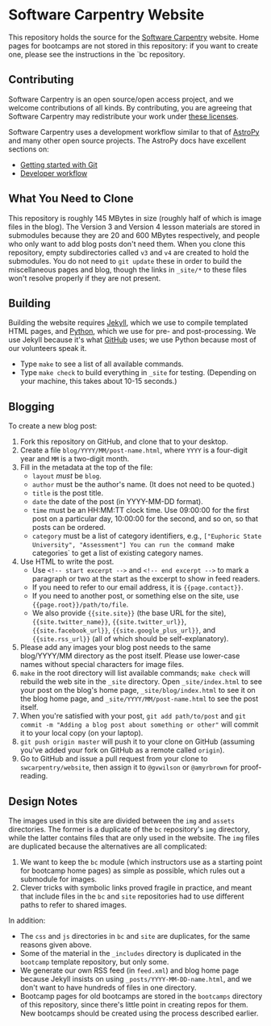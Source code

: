 Software Carpentry Website
==========================

This repository holds the source for
the [Software Carpentry](http://software-carpentry.org) website.
Home pages for bootcamps are not stored in this repository:
if you want to create one,
please see the instructions in the `bc repository.

Contributing
------------

Software Carpentry is an open source/open access project,
and we welcome contributions of all kinds.
By contributing,
you are agreeing that Software Carpentry may redistribute your work
under [these licenses](http://software-carpentry.org/license.html).

Software Carpentry uses a development workflow similar to that of [AstroPy](http://astropy.org)
and many other open source projects.
The AstroPy docs have excellent sections on:

*   [Getting started with Git](http://astropy.readthedocs.org/en/latest/development/workflow/index.html#getting-started-with-git)
*   [Developer workflow](http://astropy.readthedocs.org/en/latest/development/workflow/development_workflow.html)

What You Need to Clone
----------------------

This repository is roughly 145 MBytes in size
(roughly half of which is image files in the blog).
The Version 3 and Version 4 lesson materials are stored in submodules
because they are 20 and 600 MBytes respectively,
and people who only want to add blog posts don't need them.
When you clone this repository,
empty subdirectories called `v3` and `v4` are created to hold the submodules.
You do not need to `git update` these in order to build the miscellaneous pages and blog,
though the links in `_site/*` to these files won't resolve properly if they are not present.

Building
--------

Building the website requires [Jekyll](http://jekyllrb.com/),
which we use to compile templated HTML pages,
and [Python](http://python.org/),
which we use for pre- and post-processing.
We use Jekyll because it's what [GitHub](http://github.com/) uses;
we use Python because most of our volunteers speak it.

*   Type `make` to see a list of all available commands.
*   Type `make check` to build everything in `_site` for testing.
    (Depending on your machine, this takes about 10-15 seconds.)

Blogging 
--------

To create a new blog post:

1.  Fork this repository on GitHub, and clone that to your desktop.
2.  Create a file `blog/YYYY/MM/post-name.html`,
    where `YYYY` is a four-digit year and `MM` is a two-digit month.
3.  Fill in the metadata at the top of the file:
    -   `layout` *must* be `blog`.
    -   `author` must be the author's name.  (It does not need to be quoted.)
    -   `title` is the post title.
    -   `date` the date of the post (in YYYY-MM-DD format).
    -   `time` must be an HH:MM:TT clock time.
        Use 09:00:00 for the first post on a particular day,
        10:00:00 for the second,
        and so on,
        so that posts can be ordered.
    -   `category` must be a list of category identifiers, e.g.,
        `["Euphoric State University", "Assessment"]
        You can run the command `make categories` to get a list of existing category names.
4.  Use HTML to write the post.
    -   Use `<!-- start excerpt -->` and `<!-- end excerpt -->`
        to mark a paragraph or two at the start
        as the excerpt to show in feed readers.
    -   If you need to refer to our email address, it is `{{page.contact}}`.
    -   If you need to another post, or something else on the site, use `{{page.root}}/path/to/file`.
    -   We also provide `{{site.site}}` (the base URL for the site),
        `{{site.twitter_name}}`,
        `{{site.twitter_url}}`,
        `{{site.facebook_url}}`,
        `{{site.google_plus_url}}`,
        and `{{site.rss_url}}`
        (all of which should be self-explanatory).
5.  Please add any images your blog post needs to the same blog/YYYY/MM directory as the post itself.
    Please use lower-case names without special characters for image files.
6.  `make` in the root directory will list available commands;
    `make check` will rebuild the web site in the `_site` directory.
    Open `_site/index.html` to see your post on the blog's home page,
    `_site/blog/index.html` to see it on the blog home page,
    and `_site/YYYY/MM/post-name.html` to see the post itself.
7.  When you're satisfied with your post,
    `git add path/to/post` and `git commit -m "Adding a blog post about something or other"`
    will commit it to your local copy (on your laptop).
8.  `git push origin master` will push it to your clone on GitHub
    (assuming you've added your fork on GitHub as a remote called `origin`).
9.  Go to GitHub and issue a pull request from your clone to `swcarpentry/website`,
    then assign it to `@gvwilson` or `@amyrbrown` for proof-reading.

Design Notes
------------

The images used in this site are divided between the `img` and `assets` directories.
The former is a duplicate of the `bc` repository's `img` directory,
while the latter contains files that are only used in the website.
The `img` files are duplicated because the alternatives are all complicated:

1.  We want to keep the `bc` module 
    (which instructors use as a starting point for bootcamp home pages)
    as simple as possible,
    which rules out a submodule for images.
2.  Clever tricks with symbolic links proved fragile in practice,
    and meant that include files in the `bc` and `site` repositories
    had to use different paths to refer to shared images.

In addition:

*   The `css` and `js` directories in `bc` and `site` are duplicates,
    for the same reasons given above.
*   Some of the material in the `_includes` directory
    is duplicated in the `bootcamp` template repository,
    but only some.
*   We generate our own RSS feed (in `feed.xml`) and blog home page
    because Jekyll insists on using `_posts/YYYY-MM-DD-name.html`,
    and we don't want to have hundreds of files in one directory.
*   Bootcamp pages for old bootcamps
    are stored in the `bootcamps` directory of this repository,
    since there's little point in creating repos for them.
    New bootcamps should be created using the process described earlier.

